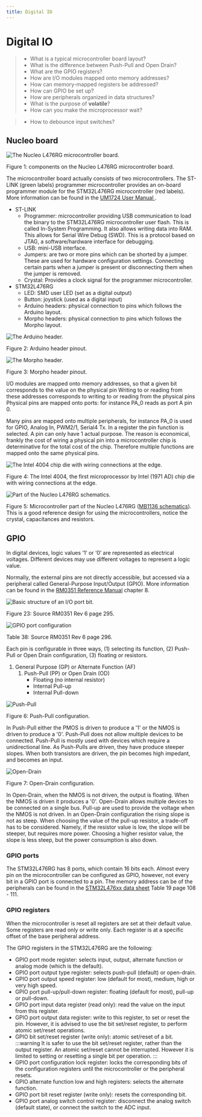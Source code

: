 ```yaml
---
title: Digital IO
---
```


# Digital IO

> * What is a typical microcontroller board layout?
> * What is the difference between Push-Pull and Open Drain?
> * What are the GPIO registers?
> * How are I/O modules mapped onto memory addresses?
> * How can memory-mapped registers be addressed?
> * How can GPIO be set up?
> * How are peripherals organized in data structures?
> * What is the purpose of **volatile**?
> * How can you make the microprocessor wait?

> * How to debounce input switches?

## Nucleo board

![The Nucleo L476RG microcontroller board.](./assets/nucleo-l476rg.jpg)

Figure 1: components on the Nucleo L476RG microcontroller board.

The microcontroller board actually consists of two microcontrollers. The ST-LINK (green labels) programmer microcontroller provides an on-board programmer module for the STM32L476RG microcontroller (red labels). More information can be found in the [UM1724 User Manual ](https://www.st.com/content/st_com/en/products/evaluation-tools/product-evaluation-tools/mcu-mpu-eval-tools/stm32-mcu-mpu-eval-tools/stm32-nucleo-boards/nucleo-l476rg.html#resource).

* ST-LINK
    * Programmer: microcontroller providing USB communication to load the binary to the STM32L476RG microcontroller user flash. This is called In-System Programming. It also allows writing data into RAM. This allows for Serial Wire Debug (SWD). This is a protocol based on JTAG, a software/hardware interface for debugging.
    * USB: mini-USB interface.
    * Jumpers: are two or more pins which can be shorted by a jumper. These are used for hardware configuration settings. Connecting certain parts when a jumper is present or disconnecting them when the jumper is removed.
    * Crystal: Provides a clock signal for the programmer microcontroller.
* STM32L476RG
    * LED: SMD user LED (set as a digital output)
    * Button: joystick (used as a digital input)
    * Arduino headers: physical connection to pins which follows the Arduino layout.
    * Morpho headers: physical connection to pins which follows the Morpho layout.

![The Arduino header.](./assets/arduino-headers.png)

Figure 2: Arduino header pinout.

![The Morpho header.](./assets/morpho-headers.png)

Figure 3: Morpho header pinout.

I/O modules are mapped onto memory addresses, so that a given bit corresponds to the value on the physical pin 
Writing to or reading from these addresses corresponds to writing to or reading from the physical pins
Physical pins are mapped onto ports: for instance PA_0 reads as port A pin 0.

Many pins are mapped onto multiple peripherals, for instance PA_0 is used for GPIO, Analog In, PWM2/1, Serial4 Tx. In a register the pin function is selected. A pin can only have 1 actual purpose. The reason is economical, frankly the cost of wiring a physical pin into a microcontroller chip is determinative for the total cost of the chip. Therefore multiple functions are mapped onto the same physical pins. 

![The Intel 4004 chip die with wiring connections at the edge.](./assets/intel4004.jpg)

Figure 4: The Intel 4004, the first microprocessor by Intel (1971 AD) chip die with wiring connections at the edge.

![Part of the Nucleo L476RG schematics.](./assets/nucleo-schematics.png)

Figure 5: Microcontroller part of the Nucleo L476RG ([MB1136 schematics](https://www.st.com/content/st_com/en/products/evaluation-tools/product-evaluation-tools/mcu-mpu-eval-tools/stm32-mcu-mpu-eval-tools/stm32-nucleo-boards/nucleo-l476rg.html#resource)). This is a good reference design for using the microcontrollers, notice the crystal, capacitances and resistors. 

## GPIO

In digital devices, logic values ‘1’ or ‘0’ are represented as electrical voltages. Different devices may use different voltages to represent a logic value.

Normally, the external pins are not directly accessible, but accessed via a peripheral called General-Purpose Input/Output (GPIO). More information can be found in the [RM0351 Reference Manual](https://www.st.com/content/st_com/en/products/evaluation-tools/product-evaluation-tools/mcu-mpu-eval-tools/stm32-mcu-mpu-eval-tools/stm32-nucleo-boards/nucleo-l476rg.html#resource) chapter 8.

![Basic structure of an I/O port bit.](./assets/gpio-bit.png)

Figure 23: Source RM0351 Rev 6 page 295.

![GPIO port configuration](./assets/gpio-port-conf.png)

Table 38: Source RM0351 Rev 6 page 296.

Each pin is configurable in three ways, (1) selecting its function, (2) Push-Pull or Open Drain configuration, (3) floating or resistors.

1. General Purpose (GP) or Alternate Function (AF)
    1. Push-Pull (PP) or Open Drain (OD)
        * Floating (no internal resistor)
        * Internal Pull-up
        * Internal Pull-down

![Push-Pull](./assets/push-pull.png)

Figure 6: Push-Pull configuration.

In Push-Pull either the PMOS is driven to produce a '1' or the NMOS is driven to produce a '0'. Push-Pull does not allow multiple devices to be connected. Push-Pull is mostly used with devices which require a unidirectional line. As Push-Pulls are driven, they have produce steeper slopes. When both transistors are driven, the pin becomes high impedant, and becomes an input.

![Open-Drain](./assets/open-drain.png)

Figure 7: Open-Drain configuration.

In Open-Drain, when the NMOS is not driven, the output is floating. When the NMOS is driven it produces a '0'. Open-Drain allows multiple devices to be connected on a single bus. Pull-up are used to provide the voltage when the NMOS is not driven. In an Open-Drain configuration the rising slope is not as steep. When choosing the value of the pull-up resistor, a trade-off has to be considered. Namely, if the resistor value is low, the slope will be steeper, but requires more power. Choosing a higher resistor value, the slope is less steep, but the power consumption is also down.

### GPIO ports

The STM32L476RG has 8 ports, which contain 16 bits each. Almost every pin on the microcontroller can be configured as GPIO, however, not every bit in a GPIO port is connected to a pin. The memory address can be of the peripherals can be found in the [STM32L476xx data sheet](https://www.st.com/en/microcontrollers-microprocessors/stm32l476rg.html) Table 19 page 108 - 111.

### GPIO registers

When the microcontroller is reset all registers are set at their default value. Some registers are read only or write only. Each register is at a specific offset of the base peripheral address.

The GPIO registers in the STM32L476RG are the following:

* GPIO port mode register: selects input, output, alternate function or analog mode (which is the default).
* GPIO port output type register: selects push-pull (default) or open-drain.
* GPIO port output speed register: low (default for most), medium, high or very high speed.
* GPIO port pull-up/pull-down register: floating (default for most), pull-up or pull-down.
* GPIO port input data register (read only): read the value on the input from this register.
* GPIO port output data register: write to this register, to set or reset the pin. However, it is advised to use the bit set/reset register, to perform atomic set/reset operations.
* GPIO bit set/reset register (write only): atomic set/reset of a bit.
    :::warning
    It is safer to use the bit set/reset register, rather than the output register. An atomic set/reset cannot be interrupted. However it is limited to setting or resetting a single bit per operation.
    :::
* GPIO port configuration lock register: locks the corresponding bits of the configuration registers until the microcontroller or the peripheral resets.
* GPIO alternate function low and high registers: selects the alternate function.
* GPIO port bit reset register (write only): resets the corresponding bit.
* GPIO port analog switch control register: disconnect the analog switch (default state), or connect the switch to the ADC input.
